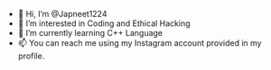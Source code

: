 - 👋 Hi, I’m @Japneet1224
- 👀 I’m interested in Coding and Ethical Hacking
- 🌱 I’m currently learning C++ Language
- 📫 You can reach me using my Instagram account provided in my profile.

<!---
Japneet1224/Japneet1224 is a ✨ special ✨ repository because its `README.md` (this file) appears on your GitHub profile.
You can click the Preview link to take a look at your changes.
--->
